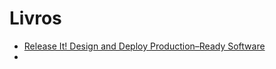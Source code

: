 ---
---

# Livros

- [Release It! Design and Deploy Production–Ready Software](https://www.amazon.com.br/Release-Design-Deploy-Production-Ready-Software-dp-1680502395/dp/1680502395/ref=dp_ob_title_bk)
- 